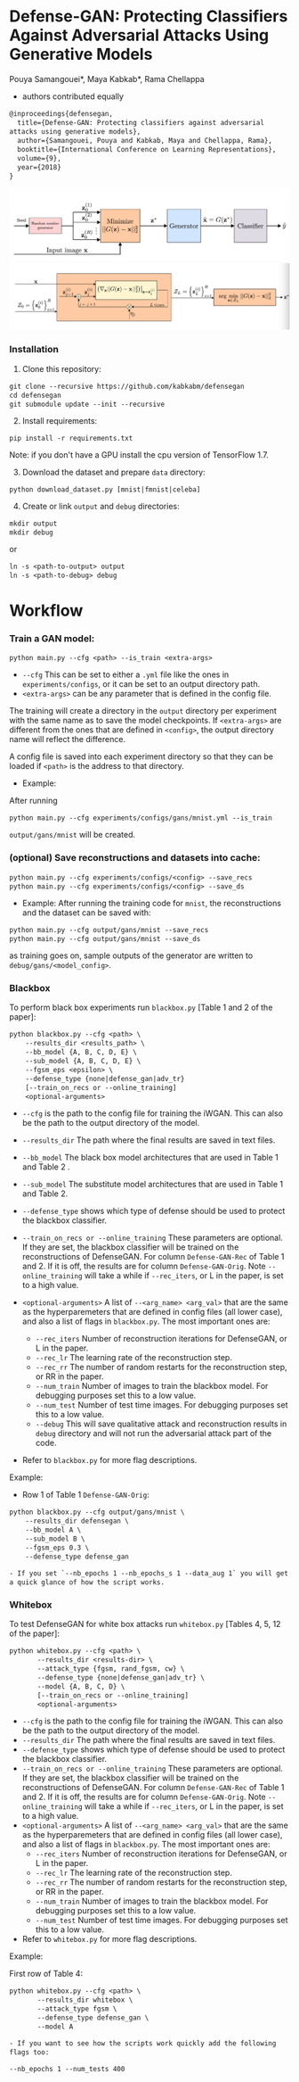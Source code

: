 Defense-GAN: Protecting Classifiers Against Adversarial Attacks Using Generative Models
======================================================
Pouya Samangouei*, Maya Kabkab*, Rama Chellappa
* authors contributed equally

```
@inproceedings{defensegan,
  title={Defense-GAN: Protecting classifiers against adversarial attacks using generative models},
  author={Samangouei, Pouya and Kabkab, Maya and Chellappa, Rama},
  booktitle={International Conference on Learning Representations},
  volume={9},
  year={2018}
}
```

![alt text](figures/defensegan.png "The Overview of the Defense-GAN Algorithm")
![alt text](figures/defensegan_gd.png "The gradient descent steps at inferece time.")

### Installation
1. Clone this repository:
```
git clone --recursive https://github.com/kabkabm/defensegan
cd defensegan
git submodule update --init --recursive
```

2. Install requirements:
```
pip install -r requirements.txt
```
Note: if you don't have a GPU install the cpu version of TensorFlow 1.7.

3. Download the dataset and prepare `data` directory:
```
python download_dataset.py [mnist|fmnist|celeba]
```

4. Create or link `output` and `debug` directories:
```
mkdir output
mkdir debug
```
or
```
ln -s <path-to-output> output
ln -s <path-to-debug> debug
```


# Workflow

### Train a GAN model:
```
python main.py --cfg <path> --is_train <extra-args>
```
- `--cfg` This can be set to either a `.yml` file like the ones in
`experiments/configs`, or it can be set to an output directory path.
- `<extra-args>` can be any parameter that is defined in the config file.

The training will create a directory in the `output` directory per experiment
with the same name as <configs> to save the model checkpoints. If
`<extra-args>` are different from the ones that are defined in `<config>`,
the output directory name will reflect the difference.

A config file is saved into each experiment directory so that they can be
loaded if `<path>` is the address to that directory.

- Example:

After running
```
python main.py --cfg experiments/configs/gans/mnist.yml --is_train
```
`output/gans/mnist` will be created.

###  (optional) Save reconstructions and datasets into cache:
```
python main.py --cfg experiments/configs/<config> --save_recs
python main.py --cfg experiments/configs/<config> --save_ds
```

- Example:
After running the training code for `mnist`, the reconstructions and the
dataset can be saved with:
```
python main.py --cfg output/gans/mnist --save_recs
python main.py --cfg output/gans/mnist --save_ds
```

as training goes on, sample outputs of the generator are written to `debug/gans/<model_config>`.

### Blackbox

To perform black box experiments run `blackbox.py` [Table 1 and 2 of the
paper]:
```
python blackbox.py --cfg <path> \
    --results_dir <results_path> \
    --bb_model {A, B, C, D, E} \
    --sub_model {A, B, C, D, E} \
    --fgsm_eps <epsilon> \
    --defense_type {none|defense_gan|adv_tr}
    [--train_on_recs or --online_training]
    <optional-arguments>
```
- `--cfg` is the path to the config file for training the iWGAN. This can
also be the path to the output directory of the model.
- `--results_dir` The path where the final results are saved in text files.
- `--bb_model` The black box model architectures that are used in Table 1 and
Table 2
.
- `--sub_model` The substitute model architectures that are used in Table 1 and
 Table 2.
- `--defense_type` shows which type of defense should be used to protect the
blackbox classifier.
- `--train_on_recs or --online_training` These parameters are optional. If they
 are set, the blackbox classifier will be trained on the reconstructions of
 DefenseGAN. For column `Defense-GAN-Rec` of Table 1 and 2. If it is off, the
 results are for column `Defense-GAN-Orig`. Note `--online_training` will take
 a while if `--rec_iters`, or L in the paper, is set to a high value.
- `<optional-arguments>` A list of `--<arg_name> <arg_val>` that are the same
as the hyperparemeters that are defined in config files (all lower case), and
also a list of flags in `blackbox.py`. The most important ones are:
    - `--rec_iters` Number of reconstruction iterations for DefenseGAN, or L in
     the paper.
    - `--rec_lr` The learning rate of the reconstruction step.
    - `--rec_rr` The number of random restarts for the reconstruction step, or
    RR in the paper.
    - `--num_train` Number of images to train the blackbox model. For debugging
    purposes set this to a low value.
    - `--num_test` Number of test time images. For debugging purposes set this
    to a low value.
    - `--debug` This will save qualitative attack and reconstruction results in
     `debug` directory and will not run the adversarial attack part of the code.

- Refer to `blackbox.py` for more flag descriptions.

Example:

- Row 1 of Table 1 `Defense-GAN-Orig`:
```
python blackbox.py --cfg output/gans/mnist \
    --results_dir defensegan \
    --bb_model A \
    --sub_model B \
    --fgsm_eps 0.3 \
    --defense_type defense_gan
```
    - If you set `--nb_epochs 1 --nb_epochs_s 1 --data_aug 1` you will get a quick glance of how the script works.
### Whitebox

To test DefenseGAN for white box attacks run `whitebox.py` [Tables 4, 5, 12
of the paper]:
```
python whitebox.py --cfg <path> \
       --results_dir <results-dir> \
       --attack_type {fgsm, rand_fgsm, cw} \
       --defense_type {none|defense_gan|adv_tr} \
       --model {A, B, C, D} \
       [--train_on_recs or --online_training]
       <optional-arguments>
```
- `--cfg` is the path to the config file for training the iWGAN. This can
also be the path to the output directory of the model.
- `--results_dir` The path where the final results are saved in text files.
- `--defense_type` shows which type of defense should be used to protect the
blackbox classifier.
- `--train_on_recs or --online_training` These parameters are optional. If they
 are set, the blackbox classifier will be trained on the reconstructions of
 DefenseGAN. For column `Defense-GAN-Rec` of Table 1 and 2. If it is off, the
 results are for column `Defense-GAN-Orig`. Note `--online_training` will take
 a while if `--rec_iters`, or L in the paper, is set to a high value.
- `<optional-arguments>` A list of `--<arg_name> <arg_val>` that are the same
as the hyperparemeters that are defined in config files (all lower case), and
also a list of flags in `blackbox.py`. The most important ones are:
    - `--rec_iters` Number of reconstruction iterations for DefenseGAN, or L in
     the paper.
    - `--rec_lr` The learning rate of the reconstruction step.
    - `--rec_rr` The number of random restarts for the reconstruction step, or
    RR in the paper.
    - `--num_train` Number of images to train the blackbox model. For debugging
    purposes set this to a low value.
    - `--num_test` Number of test time images. For debugging purposes set this
    to a low value.
- Refer to `whitebox.py` for more flag descriptions.

Example:

First row of Table 4:
```
python whitebox.py --cfg <path> \
       --results_dir whitebox \
       --attack_type fgsm \
       --defense_type defense_gan \
       --model A
```
    - If you want to see how the scripts work quickly add the following flags too:
```
--nb_epochs 1 --num_tests 400
```
